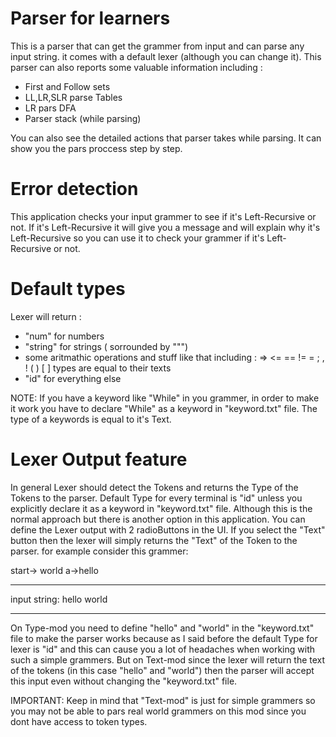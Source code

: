 # Parser for learners
This is a parser that can get the grammer from input and can parse any input string. it comes with a default lexer (although you can change it).
This parser can also reports some valuable information including : 
* First and Follow sets
* LL,LR,SLR parse Tables
* LR pars DFA
* Parser stack (while parsing)

You can also see the detailed actions that parser takes while parsing. It can show you the pars proccess step by step.
# Error detection
 This application checks your input grammer to see if it's Left-Recursive or not. If it's Left-Recursive it will give you a message and will
 explain why it's Left-Recursive so you can use it to check your grammer if it's Left-Recursive or not.
# Default types
Lexer will return : 
* "num" for numbers
* "string" for strings ( sorrounded by """)
* some aritmathic operations and stuff like that including : => <= == != = ; , ! ( ) [ ] types are equal to their texts
* "id" for everything else

NOTE: If you have a keyword like "While" in you grammer, in order to make it work you have to declare "While" as a keyword in "keyword.txt" file. The type of a keywords is equal to it's Text.

# Lexer Output feature
 In general Lexer should detect the Tokens and returns the Type of the Tokens to the parser. Default Type for every terminal is "id" unless you explicitly declare it as a keyword in "keyword.txt" file.
 Although this is the normal approach but there is another option in this application. You can define the Lexer output with 2 radioButtons in the UI. If you select the
 "Text" button then the lexer will simply returns the "Text" of the Token to the parser. for example consider this grammer:
 
  start-><a> world
  a->hello
  ********
  input string: hello world
  ****************************
  On Type-mod you need to define "hello" and "world" in the "keyword.txt" file to make the parser works because as I said before the default Type for lexer is "id" and this can cause you a lot of headaches when working with such a simple grammers.
  But on Text-mod since the lexer will return the text of the tokens (in this case "hello" and "world") then the parser will accept this input even without changing the "keyword.txt" file.
 
IMPORTANT: Keep in mind that "Text-mod" is just for simple grammers so you may not be able to pars real world grammers on this mod since you dont have access to token types.
 
